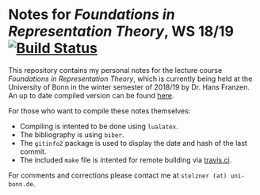 Notes for _Foundations in Representation Theory_, WS 18/19
[![Build Status](https://travis-ci.org/cionx/foundations-in-representation-theory-notes-ws-18-19.svg?branch=master)][1]
=================

This repository contains my personal notes for the lecture course _Foundations in Representation Theory_, which is currently being held at the University of Bonn in the winter semester of 2018/19 by Dr. Hans Franzen.
An up to date compiled version can be found [here][2].

For those who want to compile these notes themselves:

- Compiling is intented to be done using `lualatex`.
- The bibliography is using `biber`.
- The `gitinfo2` package is used to display the date and hash of the last commit.
- The included `make` file is intented for remote building via [travis.ci][3].

For comments and corrections please contact me at `stelzner (at) uni-bonn.de`.





[1]: https://travis-ci.org/cionx/foundations-in-representation-theory-notes-ws-18-19/builds
[2]: https://github.com/cionx/foundations-in-representation-theory-notes-ws-18-19/raw/gh-pages/homological_algebra_notes.pdf
[3]: https://travis-ci.org/
